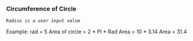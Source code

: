 ### Circumference of Circle
	Radius is a user input value
Example:
	rad = 5
	Area of circle = 2 * PI * Rad
	Area = 10 * 3.14
	Area = 31.4